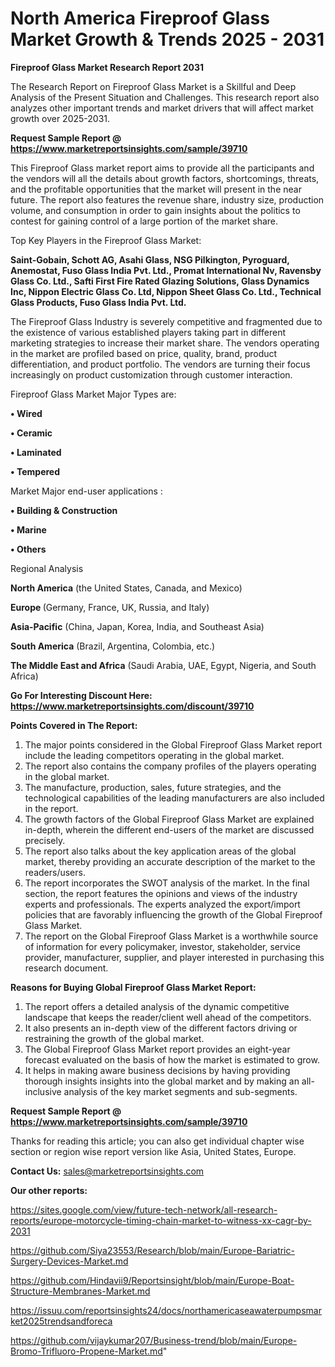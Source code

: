 # North America Fireproof Glass Market Growth & Trends 2025 - 2031

<strong>Fireproof Glass Market Research Report 2031</strong>

The Research Report on Fireproof Glass Market is a Skillful and Deep Analysis of the Present Situation and Challenges. This research report also analyzes other important trends and market drivers that will affect market growth over 2025-2031.

<strong>Request Sample Report @ <a href=https://www.marketreportsinsights.com/sample/39710>https://www.marketreportsinsights.com/sample/39710</a></strong>

This Fireproof Glass market report aims to provide all the participants and the vendors will all the details about growth factors, shortcomings, threats, and the profitable opportunities that the market will present in the near future. The report also features the revenue share, industry size, production volume, and consumption in order to gain insights about the politics to contest for gaining control of a large portion of the market share.

Top Key Players in the Fireproof Glass Market:

<strong>Saint-Gobain, Schott AG, Asahi Glass, NSG Pilkington, Pyroguard, Anemostat, Fuso Glass India Pvt. Ltd., Promat International Nv, Ravensby Glass Co. Ltd., Safti First Fire Rated Glazing Solutions, Glass Dynamics Inc, Nippon Electric Glass Co. Ltd, Nippon Sheet Glass Co. Ltd., Technical Glass Products, Fuso Glass India Pvt. Ltd.</strong>

The Fireproof Glass Industry is severely competitive and fragmented due to the existence of various established players taking part in different marketing strategies to increase their market share. The vendors operating in the market are profiled based on price, quality, brand, product differentiation, and product portfolio. The vendors are turning their focus increasingly on product customization through customer interaction.

Fireproof Glass Market Major Types are:

<strong>•  Wired

•  Ceramic

•  Laminated

•  Tempered</strong>

Market Major end-user applications :

<strong>•  Building & Construction

•  Marine

•  Others</strong>

Regional Analysis

</u><strong><b>North America</b></strong> (the United States, Canada, and Mexico)

<strong><b>Europe </b></strong>(Germany, France, UK, Russia, and Italy)

<strong><b>Asia-Pacific</b></strong> (China, Japan, Korea, India, and Southeast Asia)

<strong><b>South America</b></strong> (Brazil, Argentina, Colombia, etc.)

<strong><b>The Middle East and Africa</b></strong> (Saudi Arabia, UAE, Egypt, Nigeria, and South Africa)

<strong>Go For Interesting Discount Here: <a href=https://www.marketreportsinsights.com/discount/39710>https://www.marketreportsinsights.com/discount/39710</a></strong>

<strong>Points Covered in The Report:</strong>
<ol>
  <li>The major points considered in the Global Fireproof Glass Market report include the leading competitors operating in the global market.</li>
  <li>The report also contains the company profiles of the players operating in the global market.</li>
  <li>The manufacture, production, sales, future strategies, and the technological capabilities of the leading manufacturers are also included in the report.</li>
  <li>The growth factors of the Global Fireproof Glass Market are explained in-depth, wherein the different end-users of the market are discussed precisely.</li>
  <li>The report also talks about the key application areas of the global market, thereby providing an accurate description of the market to the readers/users.</li>
  <li>The report incorporates the SWOT analysis of the market. In the final section, the report features the opinions and views of the industry experts and professionals. The experts analyzed the export/import policies that are favorably influencing the growth of the Global Fireproof Glass Market.</li>
  <li>The report on the Global Fireproof Glass Market is a worthwhile source of information for every policymaker, investor, stakeholder, service provider, manufacturer, supplier, and player interested in purchasing this research document.</li>
</ol>
<strong>Reasons for Buying Global Fireproof Glass Market Report:</strong>

<ol>
  <li>The report offers a detailed analysis of the dynamic competitive landscape that keeps the reader/client well ahead of the competitors.</li>
  <li>It also presents an in-depth view of the different factors driving or restraining the growth of the global market.</li>
  <li>The Global Fireproof Glass Market report provides an eight-year forecast evaluated on the basis of how the market is estimated to grow.</li>
  <li>It helps in making aware business decisions by having providing thorough insights insights into the global market and by making an all-inclusive analysis of the key market segments and sub-segments.</li>
</ol>
<strong>Request Sample Report @ <a href=https://www.marketreportsinsights.com/sample/39710>https://www.marketreportsinsights.com/sample/39710</a></strong>


Thanks for reading this article; you can also get individual chapter wise section or region wise report version like Asia, United States, Europe.

<strong>Contact Us:</strong>
sales@marketreportsinsights.com

<strong>Our other reports:</strong>

<a href=https://sites.google.com/view/future-tech-network/all-research-reports/europe-motorcycle-timing-chain-market-to-witness-xx-cagr-by-2031>https://sites.google.com/view/future-tech-network/all-research-reports/europe-motorcycle-timing-chain-market-to-witness-xx-cagr-by-2031</a>

<a href=https://github.com/Siya23553/Research/blob/main/Europe-Bariatric-Surgery-Devices-Market.md>https://github.com/Siya23553/Research/blob/main/Europe-Bariatric-Surgery-Devices-Market.md</a>

<a href=https://github.com/Hindavii9/Reportsinsight/blob/main/Europe-Boat-Structure-Membranes-Market.md>https://github.com/Hindavii9/Reportsinsight/blob/main/Europe-Boat-Structure-Membranes-Market.md</a>

<a href=https://issuu.com/reportsinsights24/docs/northamericaseawaterpumpsmarket2025trendsandforeca>https://issuu.com/reportsinsights24/docs/northamericaseawaterpumpsmarket2025trendsandforeca</a>

<a href=https://github.com/vijaykumar207/Business-trend/blob/main/Europe-Bromo-Trifluoro-Propene-Market.md>https://github.com/vijaykumar207/Business-trend/blob/main/Europe-Bromo-Trifluoro-Propene-Market.md</a>"
